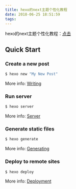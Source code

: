 ```yaml
---
title: hexo的next主题个性化教程
date: 2018-06-25 18:51:59
tags:
---
```


hexo的next主题个性化教程：[点击](https://www.jianshu.com/p/f054333ac9e6)

## Quick Start

### Create a new post

``` bash
$ hexo new "My New Post"
```

More info: [Writing](https://hexo.io/docs/writing.html)

### Run server

``` bash
$ hexo server
```

More info: [Server](https://hexo.io/docs/server.html)

### Generate static files

``` bash
$ hexo generate
```

More info: [Generating](https://hexo.io/docs/generating.html)

### Deploy to remote sites

``` bash
$ hexo deploy
```

More info: [Deployment](https://hexo.io/docs/deployment.html)
